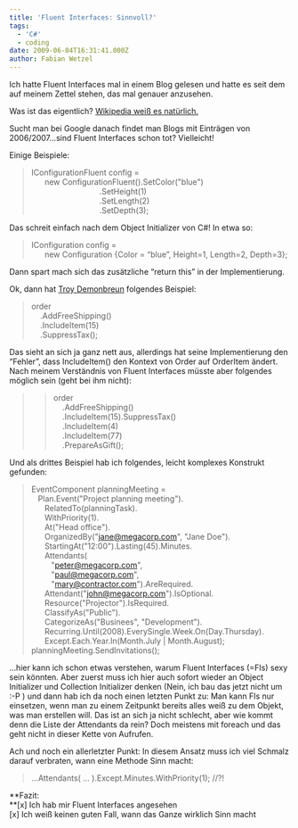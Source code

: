 ```yaml
---
title: 'Fluent Interfaces: Sinnvoll?'
tags:
  - 'C#'
  - coding
date: 2009-06-04T16:31:41.000Z
author: Fabian Wetzel
---
```


Ich hatte Fluent Interfaces mal in einem Blog gelesen und hatte es seit dem auf meinem Zettel stehen, das mal genauer anzusehen.

Was ist das eigentlich? [Wikipedia weiß es natürlich.](http://de.wikipedia.org/wiki/Fluent_Interface "Fluent_Interface bei Wikipedia (de)")

Sucht man bei Google danach findet man Blogs mit Einträgen von 2006/2007…sind Fluent Interfaces schon tot? Vielleicht!

Einige Beispiele:
  > IConfigurationFluent config =      
> &#160;&#160;&#160;&#160;&#160; new ConfigurationFluent().SetColor(&quot;blue&quot;)      
> &#160;&#160;&#160;&#160;&#160;&#160;&#160;&#160;&#160;&#160;&#160;&#160;&#160;&#160;&#160;&#160;&#160;&#160;&#160;&#160;&#160;&#160;&#160;&#160;&#160;&#160;&#160;&#160;&#160;&#160; .SetHeight(1)      
> &#160;&#160;&#160;&#160;&#160;&#160;&#160;&#160;&#160;&#160;&#160;&#160;&#160;&#160;&#160;&#160;&#160;&#160;&#160;&#160;&#160;&#160;&#160;&#160;&#160;&#160;&#160;&#160;&#160;&#160; .SetLength(2)      
> &#160;&#160;&#160;&#160;&#160;&#160;&#160;&#160;&#160;&#160;&#160;&#160;&#160;&#160;&#160;&#160;&#160;&#160;&#160;&#160;&#160;&#160;&#160;&#160;&#160;&#160;&#160;&#160;&#160;&#160; .SetDepth(3);  

Das schreit einfach nach dem Object Initializer von C#! In etwa so:
  > IConfiguration config =      
> &#160;&#160;&#160;&#160;&#160; new Configuration {Color = “blue”, Height=1, Length=2, Depth=3};  

Dann spart mach sich das zusätzliche “return this” in der Implementierung.

Ok, dann hat [Troy Demonbreun](http://blog.troyd.net/PermaLink,guid,5cdd4862-857a-488d-a577-c6d21b548f19.aspx) folgendes Beispiel:
  > order     
> &#160;&#160;&#160; .AddFreeShipping()      
> &#160;&#160;&#160; .IncludeItem(15)      
> &#160;&#160;&#160; .SuppressTax();  

Das sieht an sich ja ganz nett aus, allerdings hat seine Implementierung den “Fehler”, dass IncludeItem() den Kontext von Order auf OrderItem ändert. Nach meinem Verständnis von Fluent Interfaces müsste aber folgendes möglich sein (geht bei ihm nicht):
  >   > order     
> &#160;&#160;&#160; .AddFreeShipping()      
> &#160;&#160;&#160; .IncludeItem(15).SuppressTax()      
> &#160;&#160;&#160; .IncludeItem(4)      
> &#160;&#160;&#160; .IncludeItem(77)      
> &#160;&#160;&#160; .PrepareAsGift();  

Und als drittes Beispiel hab ich folgendes, leicht komplexes Konstrukt gefunden:
  > EventComponent planningMeeting =     
> &#160;&#160; Plan.Event(&quot;Project planning meeting&quot;).      
> &#160;&#160;&#160;&#160;&#160; RelatedTo(planningTask).      
> &#160;&#160;&#160;&#160;&#160; WithPriority(1).      
> &#160;&#160;&#160;&#160;&#160; At(&quot;Head office&quot;).      
> &#160;&#160;&#160;&#160;&#160; OrganizedBy(&quot;jane@megacorp.com&quot;, &quot;Jane Doe&quot;).      
> &#160;&#160;&#160;&#160;&#160; StartingAt(&quot;12:00&quot;).Lasting(45).Minutes.      
> &#160;&#160;&#160;&#160;&#160; Attendants(      
> &#160;&#160;&#160;&#160;&#160;&#160;&#160;&#160; &quot;peter@megacorp.com&quot;,      
> &#160;&#160;&#160;&#160;&#160;&#160;&#160;&#160; &quot;paul@megacorp.com&quot;,      
> &#160;&#160;&#160;&#160;&#160;&#160;&#160;&#160; &quot;mary@contractor.com&quot;).AreRequired.      
> &#160;&#160;&#160;&#160;&#160; Attendant(&quot;john@megacorp.com&quot;).IsOptional.      
> &#160;&#160;&#160;&#160;&#160; Resource(&quot;Projector&quot;).IsRequired.      
> &#160;&#160;&#160;&#160;&#160; ClassifyAs(&quot;Public&quot;).      
> &#160;&#160;&#160;&#160;&#160; CategorizeAs(&quot;Businees&quot;, &quot;Development&quot;).      
> &#160;&#160;&#160;&#160;&#160; Recurring.Until(2008).EverySingle.Week.On(Day.Thursday).      
> &#160;&#160;&#160;&#160;&#160; Except.Each.Year.In(Month.July | Month.August);      
> planningMeeting.SendInvitations();  

…hier kann ich schon etwas verstehen, warum Fluent Interfaces (=FIs) sexy sein könnten. Aber zuerst muss ich hier auch sofort wieder an Object Initializer und Collection Initializer denken (Nein, ich bau das jetzt nicht um :-P ) und dann hab ich da noch einen letzten Punkt zu: Man kann FIs nur einsetzen, wenn man zu einem Zeitpunkt bereits alles weiß zu dem Objekt, was man erstellen will. Das ist an sich ja nicht schlecht, aber wie kommt denn die Liste der Attendants da rein? Doch meistens mit foreach und das geht nicht in dieser Kette von Aufrufen. 

Ach und noch ein allerletzter Punkt: In diesem Ansatz muss ich viel Schmalz darauf verbraten, wann eine Methode Sinn macht:
  > …Attendants( … ).Except.Minutes.WithPriority(1); //?!  

**Fazit:     
**[x] Ich hab mir Fluent Interfaces angesehen    
[x] Ich weiß keinen guten Fall, wann das Ganze wirklich Sinn macht


